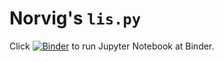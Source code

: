 # Norvig's `lis.py`

Click [![Binder](https://mybinder.org/badge_logo.svg)](https://mybinder.org/v2/gh/fluentpython/lispy/HEAD?labpath=workshops%2Fthoughtworks2021%2Fnorvigs-lispy.ipynb)
 to run Jupyter Notebook at Binder. 
